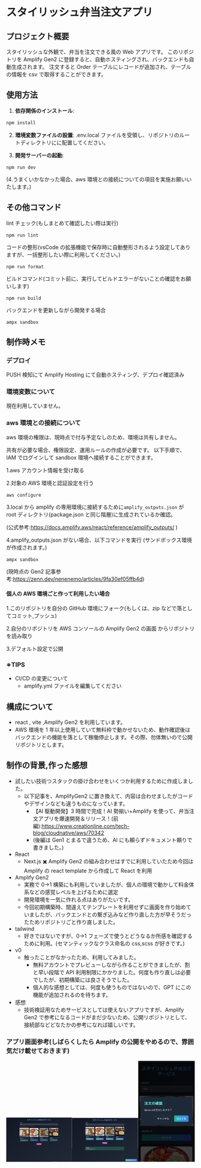 # スタイリッシュ弁当注文アプリ

## プロジェクト概要

スタイリッシュな外観で、弁当を注文できる風の Web アプリです。
このリポジトリを Amplify Gen2 に登録すると、自動ホスティングされ、バックエンドも自動生成されます。
注文すると Order テーブルにレコードが追加され、テーブルの情報を csv で取得することができます。

## 使用方法

1. **依存関係のインストール**:

```sh
npm install
```

2. **環境変数ファイルの設置**:
   .env.local ファイルを受領し、リポジトリのルートディレクトリにに配置してください。

3. **開発サーバーの起動**:

```
npm run dev
```

(4.うまくいかなかった場合、aws 環境との接続についての項目を実施お願いいたします。)

## その他コマンド

lint チェック(もしまとめて確認したい際は実行)

```
npm run lint
```

コードの整形(vsCode の拡張機能で保存時に自動整形されるよう設定してありますが、一括整形したい際に利用してください。)

```
npm run format
```

ビルドコマンド(コミット前に、実行してビルドエラーがないことの確認をお願いします)

```
npm run build
```

バックエンドを更新しながら開発する場合

```
ampx sandbox
```

## 制作時メモ

### デプロイ

PUSH 検知にて Amplify Hosting にて自動ホスティング、デプロイ確認済み

### 環境変数について

現在利用していません。

### aws 環境との接続について

aws 環境の権限は、現時点で付与予定なしのため、環境は共有しません。

共有が必要な場合、権限設定、運用ルールの作成が必要です。
以下手順で、IAM でログインして sandbox 環境へ接続することができます。

1.aws アカウント情報を受け取る

2.対象の AWS 環境と認証設定を行う

```
aws configure
```

3.local から amplify の専用環境に接続するために`amplify_outputs.json`
が root ディレクトリ(package.json と同じ階層)に生成されているか確認。

(公式参考:https://docs.amplify.aws/react/reference/amplify_outputs/ )

4.amplify_outputs.json がない場合、以下コマンドを実行
(サンドボックス環境が作成されます。)

```
ampx sandbox
```

(現時点の Gen2 記事参考:https://zenn.dev/nenenemo/articles/9fa30ef05ffb4d)

#### 個人の AWS 環境ごと作って利用したい場合

1.このリポジトリを自分の GitHub 環境にフォーク(もしくは、zip などで落としてコミット,プッシュ)

2.自分のリポジトリを AWS コンソールの Amplify Gen2 の画面 からリポジトリを読み取り

3.デフォルト設定で公開

### ※TIPS

- CI/CD の変更について
  - amplify.yml ファイルを編集してください

## 構成について

- react , vite ,Amplify Gen2 を利用しています。
- AWS 環境を 1 年以上使用していて無料枠で動かせないため、動作確認後はバックエンドの機能を落として稼働停止します。その際、勿体無いので公開リポジトリとします。

## 制作の背景,作った感想

- 試したい技術つスタックの掛け合わせをいくつか利用するために作成しました。
  - 以下記事を、AmplifyGen2 に置き換えて、内容は合わせましたがコードやデザインなども違うものになっています。
    - 【AI 駆動開発】3 時間で完成！AI 勢揃い+Amplify を使って、弁当注文アプリを爆速開発＆リリース！(前編):https://www.creationline.com/tech-blog/cloudnative/aws/70342
    - (後編は Gen1 とまるで違うため、AI にも頼らずドキュメント頼りで書きました。)
- React
  - Next.js ✖️ Amplify Gen2 の組み合わせはすでに利用していたため今回は Amplify の react template から作成して React を利用
- Amplify Gen2
  - 実務で 0→1 構築にも利用していましたが、個人の環境で動かして料金体系などの感覚レベルを上げるために選定
  - 開発環境を一気に作れる点はありがたいです。
  - 今回初期構築時、間違えてテンプレートを利用せずに画面を作り始めていましたが、バックエンドとの繋ぎ込みなど作り直した方が早そうだったためリポジトリごと作り直しました。
- tailwind
  - 好きではないですが、0→1 フェーズで使うとどうなるか所感を確認するために利用。(セマンティックなクラス命名の css,scss が好きです。)
- v0
  - 触ったことがなかったため、利用してみました。
    - 無料アカウントでプレビューしながら作ることができましたが、割と早い段階で API 利用制限にかかりました。何度も作り直しは必要でしたが、初期構築には良さそうでした。
    - 個人的な感想としては、何度も使うものではないので、GPT にこの機能が追加されるのを待ちます。
- 感想
  - 技術検証用なためサービスとしては使えないアプリですが、Amplify Gen2 で参考になるコードがまだ少ないため、公開リポジトリとして、接続部などどなたかの参考になれば嬉しいです。

### アプリ画面参考(しばらくしたら Amplify の公開をやめるので、雰囲気だけ載せておきます)

<img src="docs/image/image-1.png" width="35%"><img src="docs/image/image.png" width="35%"><img src="docs/image/sp1.png" width="30%">

